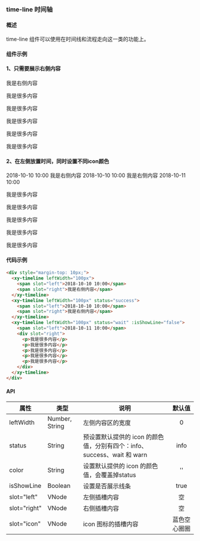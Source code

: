 ### time-line 时间轴

#### 概述
time-line 组件可以使用在时间线和流程走向这一类的功能上。

#### 组件示例

#### 1、只需要展示右侧内容

<div style="margin-top: 10px;">
  <xy-timeline>
    <span slot="right">我是右侧内容</span>
  </xy-timeline>
  <xy-timeline>
    <div slot="right">
      <p>我是很多内容</p>
      <p>我是很多内容</p>
      <p>我是很多内容</p>
      <p>我是很多内容</p>
      <p>我是很多内容</p>
    </div>
  </xy-timeline>
</div>

#### 2、在左侧放置时间，同时设置不同icon颜色

<div style="margin-top: 10px;">
  <xy-timeline leftWidth="100px">
    <span slot="left">2018-10-10 10:00</span>
    <span slot="right">我是右侧内容</span>
  </xy-timeline>
  <xy-timeline leftWidth="100px" status="success">
    <span slot="left">2018-10-10 10:00</span>
    <span slot="right">我是右侧内容</span>
  </xy-timeline>
  <xy-timeline leftWidth="100px" status="wait" :isShowLine="false">
    <span slot="left">2018-10-11 10:00</span>
    <div slot="right">
      <p>我是很多内容</p>
      <p>我是很多内容</p>
      <p>我是很多内容</p>
      <p>我是很多内容</p>
      <p>我是很多内容</p>
    </div>
  </xy-timeline>
</div>

#### 代码示例

```html
<div style="margin-top: 10px;">
  <xy-timeline leftWidth="100px">
    <span slot="left">2018-10-10 10:00</span>
    <span slot="right">我是右侧内容</span>
  </xy-timeline>
  <xy-timeline leftWidth="100px" status="success">
    <span slot="left">2018-10-10 10:00</span>
    <span slot="right">我是右侧内容</span>
  </xy-timeline>
  <xy-timeline leftWidth="100px" status="wait" :isShowLine="false">
    <span slot="left">2018-10-11 10:00</span>
    <div slot="right">
      <p>我是很多内容</p>
      <p>我是很多内容</p>
      <p>我是很多内容</p>
      <p>我是很多内容</p>
      <p>我是很多内容</p>
    </div>
  </xy-timeline>
</div>
```

#### API

| 属性 | 类型 | 说明 | 默认值 |
| ------ | ------| ------ | :------: |
| leftWidth | Number, String | 左侧内容区的宽度 | 0 |
| status | String | 预设置默认提供的 icon 的颜色值，分别有四个：info、success、wait 和 warn | info |
| color | String | 设置默认提供的 icon 的颜色值，会覆盖掉status | '' |
| isShowLine | Boolean | 设置是否展示线条 | true |
| slot="left" | VNode | 左侧插槽内容 | 空 |
| slot="right" | VNode | 右侧插槽内容 | 空 |
| slot="icon" | VNode | icon 图标的插槽内容 | 蓝色空心圈圈 |

